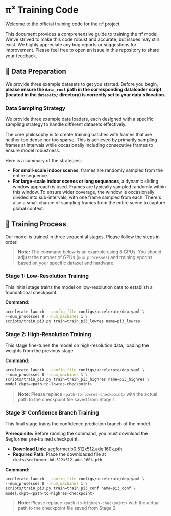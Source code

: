 # π³ Training Code

Welcome to the official training code for the π³ project.

This document provides a comprehensive guide to training the π³ model. We've strived to make this code robust and accurate, but issues may still exist. We highly appreciate any bug reports or suggestions for improvement. Please feel free to open an issue in this repository to share your feedback.


## 💾 Data Preparation

We provide three example datasets to get you started. Before you begin, **please ensure the `data_root` path in the corresponding dataloader script (located in the `datasets/` directory) is correctly set to your data's location.**

### Data Sampling Strategy

We provide three example data loaders, each designed with a specific sampling strategy to handle different datasets effectively.

The core philosophy is to create training batches with frames that are neither too dense nor too sparse. This is achieved by primarily sampling frames at intervals while occasionally including consecutive frames to ensure model robustness.

Here is a summary of the strategies:

  * **For small-scale indoor scenes**, frames are randomly sampled from the entire sequence.
  * **For large-scale indoor scenes or long sequences**, a dynamic sliding window approach is used. Frames are typically sampled randomly within this window. To ensure wider coverage, the window is occasionally divided into sub-intervals, with one frame sampled from each. There's also a small chance of sampling frames from the entire scene to capture global context.


## 🚀 Training Process

Our model is trained in three sequential stages. Please follow the steps in order.

> **Note:** The command below is an example using 8 GPUs. You should adjust the number of GPUs (`num_processes`) and training epochs based on your specific dataset and hardware.

### Stage 1: Low-Resolution Training

This initial stage trains the model on low-resolution data to establish a foundational checkpoint.

**Command:**

```bash
accelerate launch --config_file configs/accelerate/ddp.yaml \
--num_processes 8 --num_machines 1 \
scripts/train_pi3.py train=train_pi3_lowres name=pi3_lowres
```

### Stage 2: High-Resolution Training

This stage fine-tunes the model on high-resolution data, loading the weights from the previous stage.

**Command:**

```bash
accelerate launch --config_file configs/accelerate/ddp.yaml \
--num_processes 8 --num_machines 1 \
scripts/train_pi3.py train=train_pi3_highres name=pi3_highres \
model.ckpt=<path-to-lowres-checkpoint>
```

> **Note:** Please replace `<path-to-lowres-checkpoint>` with the actual path to the checkpoint file saved from Stage 1.

### Stage 3: Confidence Branch Training

This final stage trains the confidence prediction branch of the model.

**Prerequisite:**
Before running the command, you must download the Segformer pre-trained checkpoint.

  * **Download Link:** [segformer.b0.512x512.ade.160k.pth](https://connecthkuhk-my.sharepoint.com/personal/xieenze_connect_hku_hk/_layouts/15/onedrive.aspx?id=%2Fpersonal%2Fxieenze%5Fconnect%5Fhku%5Fhk%2FDocuments%2Fsegformer%2Ftrained%5Fmodels&ga=1)
  * **Required Path:** Place the downloaded file at `ckpts/segformer.b0.512x512.ade.160k.pth`.

**Command:**

```bash
accelerate launch --config_file configs/accelerate/ddp.yaml \
--num_processes 8 --num_machines 1 \
scripts/train_pi3.py train=train_pi3_conf name=pi3_conf \
model.ckpt=<path-to-highres-checkpoint>
```

> **Note:** Please replace `<path-to-highres-checkpoint>` with the actual path to the checkpoint file saved from Stage 2.